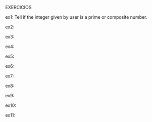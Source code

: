 EXERCICIOS 
<p>ex1: Tell if the integer given by user is a prime or composite number.</p>
<p>ex2: </p>
<p>ex3: </p>
<p>ex4: </p>
<p>ex5: </p>
<p>ex6: </p>
<p>ex7: </p>
<p>ex8: </p>
<p>ex9: </p>
<p>ex10: </p>
<p>ex11: </p>
